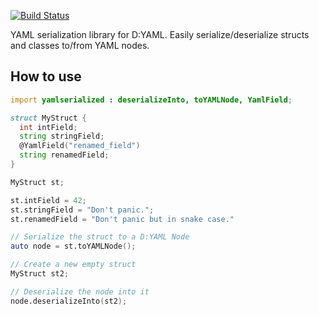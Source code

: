 [![Build Status](https://travis-ci.org/forbjok/yamlserialized.svg?branch=master)](https://travis-ci.org/forbjok/yamlserialized)

YAML serialization library for D:YAML. Easily serialize/deserialize structs and classes to/from YAML nodes.

## How to use
```D
import yamlserialized : deserializeInto, toYAMLNode, YamlField;

struct MyStruct {
  int intField;
  string stringField;
  @YamlField("renamed_field")
  string renamedField;
}

MyStruct st;

st.intField = 42;
st.stringField = "Don't panic.";
st.renamedField = "Don't panic but in snake case."

// Serialize the struct to a D:YAML Node
auto node = st.toYAMLNode();

// Create a new empty struct
MyStruct st2;

// Deserialize the node into it
node.deserializeInto(st2);
```

